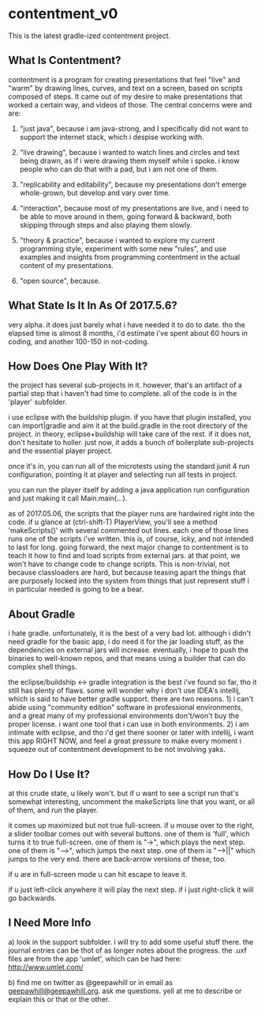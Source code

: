 # contentment_v0
This is the latest gradle-ized contentment project.

What Is Contentment?
--------------------

contentment is a program for creating presentations that feel "live" and "warm" by drawing lines, curves, and text on a screen, based on scripts composed of steps. It came out of my desire to make presentations that worked a certain way, and videos of those. The central concerns were and are:

1) "just java", because i am java-strong, and I specifically did not want to support the internet stack, which i despise working with.

2) "live drawing", because i wanted to watch lines and circles and text being drawn, as if i were drawing them myself while i spoke. i know people who can do that with a pad, but i am not one of them.

3) "replicability and editability", because my presentations don't emerge whole-grown, but develop and vary over time.

4) "interaction", because most of my presentations are live, and i need to be able to move around in them, going forward & backward, both skipping through steps and also playing them slowly.

5) "theory & practice", because i wanted to explore my current programming style, experiment with some new "rules", and use examples and insights from programming contentment in the actual content of my presentations.

6) "open source", because.

What State Is It In As Of 2017.5.6?
-----------------------------------

very alpha. it does just barely what i have needed it to do to date. tho the elapsed time is almost 8 months, i'd estimate i've spent about 60 hours in coding, and another 100-150 in not-coding.

How Does One Play With It?
--------------------------
the project has several sub-projects in it. however, that's an artifact of a partial step that i haven't had time to complete. all of the code is in the 'player' subfolder.

i use eclipse with the buildship plugin. if you have that plugin installed, you can import|gradle and aim it at the build.gradle in the root directory of the project. in theory, eclipse+buildship will take care of the rest. if it does not, don't hesitate to holler. just now, it adds a bunch of boilerplate sub-projects and the essential player project.

once it's in, you can run all of the microtests using the standard junit 4 run configuration, pointing it at player and selecting run all tests in project.

you can run the player itself by adding a java application run configuration and just making it call Main.main(...).

as of 2017.05.06, the scripts that the player runs are hardwired right into the code. if u glance at (ctrl-shift-T) PlayerView, you'll see a method 'makeScripts()' with several commented out lines. each one of those lines runs one of the scripts i've written. this is, of course, icky, and not intended to last for long. going forward, the next major change to contentment is to teach it how to find and load scripts from external jars. at that point, we won't have to change code to change scripts. This is non-trivial, not because classloaders are hard, but because teasing apart the things that are purposely locked into the system from things that just represent stuff i in particular needed is going to be a bear.

About Gradle
------------
i hate gradle. unfortunately, it is the best of a very bad lot. although i didn't need gradle for the basic app, i do need it for the jar loading stuff, as the dependencies on external jars will increase. eventually, i hope to push the binaries to well-known repos, and that means using a builder that can do complex shell things.

the eclipse/buildship <-> gradle integration is the best i've found so far, tho it still has plenty of flaws. some will wonder why i don't use IDEA's intellij, which is said to have better gradle support. there are two reasons. 1) i can't abide using "community edition" software in professional environments, and a great many of my professional environments don't/won't buy the proper license. i want one tool that i can use in both environments. 2) i am intimate with eclipse, and tho i'd get there sooner or later with intellij, i want this app RIGHT NOW, and feel a great pressure to make every moment i squeeze out of contentment development to be not involving yaks.

How Do I Use It?
----------------
at this crude state, u likely won't. but if u want to see a script run that's somewhat interesting, uncomment the makeScripts line that you want, or all of them, and run the player.

it comes up maximized but not true full-screen. if u mouse over to the right, a slider toolbar comes out with several buttons. one of them is 'full', which turns it to true full-screen. one of them is "->", which plays the next step. one of them is "-->", which jumps the next step. one of them is "-->||" which jumps to the very end. there are back-arrow versions of these, too.

if u are in full-screen mode u can hit escape to leave it.

if u just left-click anywhere it will play the next step. if i just right-click it will go backwards.

I Need More Info
----------------

a) look in the support subfolder. i will try to add some useful stuff there. the journal entries can be thot of as longer notes about the progress. the .uxf files are from the app 'umlet', which can be had here: http://www.umlet.com/

b) find me on twitter as @geepawhill or in email as geepawhill@geepawhill.org. ask me questions. yell at me to describe or explain this or that or the other.

